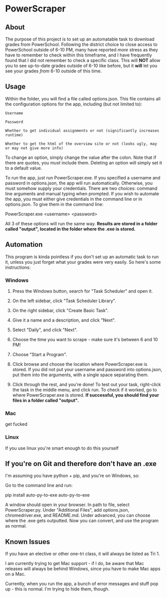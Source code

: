 # PowerScraper

## About

The purpose of this project is to set up an automatable task to download grades from PowerSchool.
Following the district choice to close access to PowerSchool outside of 6-10 PM, many have reported
*more* stress as they have to remember to check within this timeframe, and I have frequently found
that I did not remember to check a specific class. This will **NOT** allow you to see up-to-date
grades outside of 6-10 like before, but it **will** let you see your grades *from* 6-10 outside
of this time.

## Usage

Within the folder, you will find a file called options.json. This file contains all the
configuration options for the app, including (but not limited to):
    
    Username
    
    Password
    
    Whether to get individual assignments or not (significantly increases runtime)
    
    Whether to get the html of the overview site or not (looks ugly, may or may not give more info)

To change an option, simply change the value after the colon. Note that if there are quotes, you
*must* include them. Deleting an option will simply set it to a default value.

To run the app, just run PowerScraper.exe. If you specified a username and password in options.json,
the app will run automatically. Otherwise, you must somehow supply your credentials. There are two choices:
command line arguments and manual typing when prompted. If you wish to automate the app, you must either 
give credentials in the command line or in options.json. To give them in the command line:

PowerScraper.exe \<username\> \<password\>

All 3 of these options will run the same way.
**Results are stored in a folder called "output", located in the folder where the .exe is stored.**

## Automation

This program is kinda pointless if you don't set up an automatic task to run it, unless you just
forget what your grades were very easily. So here's some instructions:

### Windows

1. Press the Windows button, search for "Task Scheduler" and open it.

2. On the left sidebar, click "Task Scheduler Library".

3. On the right sidebar, click "Create Basic Task".

4. Give it a name and a description, and click "Next".

5. Select "Daily", and click "Next".

6. Choose the time you want to scrape - make sure it's between 6 and 10 PM!

7. Choose "Start a Program".

8. Click browse and choose the location where PowerScraper.exe is stored.
If you did not put your username and password into options.json, put them into
the arguments, with a single space separating them.

9. Click through the rest, and you're done!
To test out your task, right-click the task in the middle menu, and click run.
To check if it worked, go to where PowerScraper.exe is stored.
**If successful, you should find your files in a folder called "output".**

### Mac

get fucked

### Linux

If you use linux you're smart enough to do this yourself

## If you're on Git and therefore don't have an .exe

I'm assuming you have python + pip, and you're on Windows, so:

Go to the command line and run:

pip install auto-py-to-exe
auto-py-to-exe

A window should open in your browser. In path to file, select PowerScraper.py.
Under "Additional Files", add options.json, chromedriver.exe, and README.md.
Under advanced, you can choose where the .exe gets outputted.
Now you can convert, and use the program as normal.

## Known Issues

If you have an elective or other one-tri class, it will always be listed as Tri 1.

I am currently trying to get Mac support - if I do, be aware that Mac releases will
always be behind Windows, since you have to make Mac apps on a Mac.

Currently, when you run the app, a bunch of error messages and stuff pop up - this is normal.
I'm trying to hide them, though.